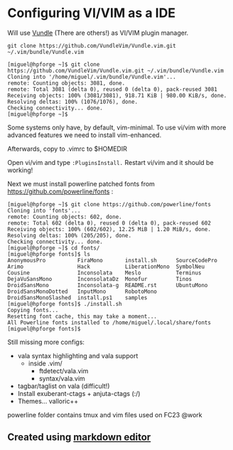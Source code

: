 Configuring VI/VIM as a IDE
===========================

Will use [Vundle](https://github.com/VundleVim/Vundle.vim) (There are others!) as VI/VIM plugin manager.

```Shell
git clone https://github.com/VundleVim/Vundle.vim.git ~/.vim/bundle/Vundle.vim

[miguel@hpforge ~]$ git clone https://github.com/VundleVim/Vundle.vim.git ~/.vim/bundle/Vundle.vim
Cloning into '/home/miguel/.vim/bundle/Vundle.vim'...
remote: Counting objects: 3081, done.
remote: Total 3081 (delta 0), reused 0 (delta 0), pack-reused 3081
Receiving objects: 100% (3081/3081), 918.71 KiB | 980.00 KiB/s, done.
Resolving deltas: 100% (1076/1076), done.
Checking connectivity... done.
[miguel@hpforge ~]$ 
```

Some systems only have, by default, vim-minimal. To use vi/vim with more advanced features we need to install vim-enhanced.


Afterwards, copy to .vimrc to $HOMEDIR

Open vi/vim and type ```:PluginsInstall.``` Restart vi/vim and it should be working!

Next we must install powerline patched fonts from https://github.com/powerline/fonts :

```Shell
[miguel@hpforge ~]$ git clone https://github.com/powerline/fonts
Cloning into 'fonts'...
remote: Counting objects: 602, done.
remote: Total 602 (delta 0), reused 0 (delta 0), pack-reused 602
Receiving objects: 100% (602/602), 12.25 MiB | 1.20 MiB/s, done.
Resolving deltas: 100% (205/205), done.
Checking connectivity... done.
[miguel@hpforge ~]$ cd fonts/
[miguel@hpforge fonts]$ ls
AnonymousPro          FiraMono       install.sh      SourceCodePro
Arimo                 Hack           LiberationMono  SymbolNeu
Cousine               Inconsolata    Meslo           Terminus
DejaVuSansMono        InconsolataDz  Monofur         Tinos
DroidSansMono         Inconsolata-g  README.rst      UbuntuMono
DroidSansMonoDotted   InputMono      RobotoMono
DroidSansMonoSlashed  install.ps1    samples
[miguel@hpforge fonts]$ ./install.sh 
Copying fonts...
Resetting font cache, this may take a moment...
All Powerline fonts installed to /home/miguel/.local/share/fonts
[miguel@hpforge fonts]$ 
```

Still missing more configs:

* vala syntax highlighting and vala support
	* inside .vim/
		* ftdetect/vala.vim
		* syntax/vala.vim
* tagbar/taglist on vala (difficult!)
* Install exuberant-ctags + anjuta-ctags (:/)
* Themes... valloric++


powerline folder contains tmux and vim files used on FC23 @work

## Created using [markdown editor](https://jbt.github.io/markdown-editor/)

